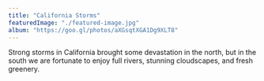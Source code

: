 ```yaml
---
title: "California Storms"
featuredImage: "./featured-image.jpg"
album: "https://goo.gl/photos/aXGsqtXGA1Dg9XLT8"
---
```

Strong storms in California brought some devastation in the north, but in the south we are fortunate to enjoy
full rivers, stunning cloudscapes, and fresh greenery.
